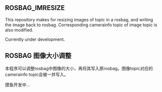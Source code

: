 ## ROSBAG_IMRESIZE
This repository makes for resizing images of topic in a rosbag, and writing the image back to rosbag. Corresponding camerainfo topic of image topic is also modified.

Currently under development.

## ROSBAG 图像大小调整
本程序可以调整rosbag中图像的大小，再将其写入原rosbag。图像topic对应的camerainfo topic会被一并写入。

摸鱼开发中...